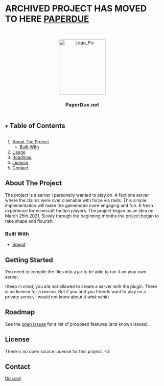 <!-- PROJECT LOGO -->
# ARCHIVED PROJECT HAS MOVED TO HERE [PAPERDUE](https://github.com/PaperDue)

<br />
<p align="center">
  <a href="https://github.com/SanoKei/PaperDue">
    <img src="https://cdn.discordapp.com/attachments/716875477549318167/829153105533730826/paperdue5_1.png" alt="Logo_Pic" width="152" height="180">
  </a>
  <h3 align="center">
   PaperDue.net
  </h3>
</p>



<!-- TABLE OF CONTENTS -->
<details open="open">
  <summary><h2 style="display: inline-block">Table of Contents</h2></summary>
  <ol>
    <li>
      <a href="#about-the-project">About The Project</a>
      <ul>
        <li><a href="#built-with">Built With</a></li>
      </ul>
    </li>
    <li><a href="#getting started">Usage</a></li>
    <li><a href="#roadmap">Roadmap</a></li>
    <li><a href="#license">License</a></li>
    <li><a href="#contact">Contact</a></li>
  </ol>
</details>



<!-- ABOUT THE PROJECT -->
## About The Project
The project is a server I personally wanted to play on. A factions server where the claims were over claimable with force via raids. This simple implementation will make the gamemode more engaging and fun. A fresh experience for minecraft faction players. The project began as an idea on March 25th 2021. Slowly through the beginning months the project began to take shape and flourish.


### Built With

* [Spigot](https://spigotmc.org)

<!-- GETTING STARTED -->
## Getting Started

You need to compile the files into a jar to be able to run it on your own server.

(Keep in mind, you are not allowed to create a server with the plugin. There is no license for a reason. But if you and you friends want to play on a private server, I would not know about it *wink wink*)

<!-- ROADMAP -->
## Roadmap

See the [open issues](https://github.com/SanoKei/PaperDue/issues) for a list of proposed features (and known issues).

<!-- LICENSE -->
## License

There is no open source License for this project. <3



<!-- CONTACT -->
## Contact
[Discord](https://discord.paperdue.net)
